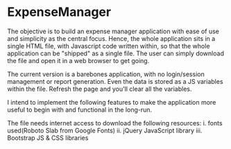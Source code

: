 # ExpenseManager

The objective is to build an expense manager application with ease of use and simplicity as the central focus. Hence, the whole application sits in a single HTML file, with Javascript code written within, so that the whole application can be "shipped" as a single file. The user can simply download the file and open it in a web browser to get going.

The current version is a barebones application, with no login/session management or report generation. Even the data is stored as a JS variables within the file. Refresh the page and you'll clear all the variables.

I intend to implement the following features to make the application more useful to begin with and functional in the long-run.

The file needs internet access to download the following resources:
i. fonts used(Roboto Slab from Google Fonts)
ii. jQuery JavaScript library
iii. Bootstrap JS & CSS libraries
